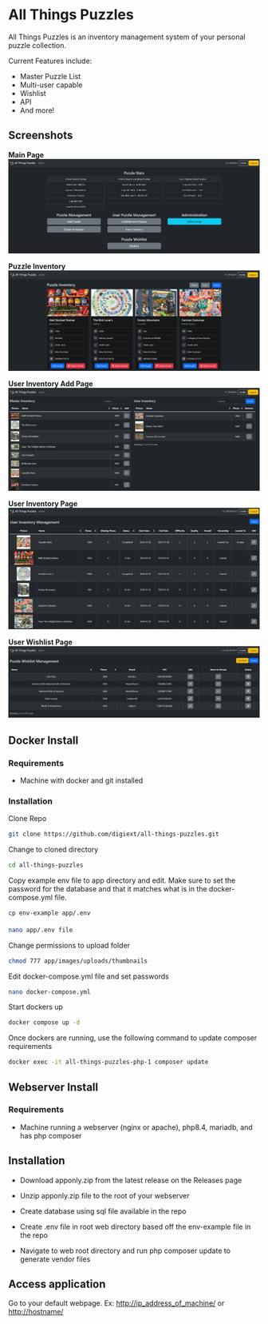 # All Things Puzzles

All Things Puzzles is an inventory management system of your personal puzzle collection.

Current Features include:
* Master Puzzle List
* Multi-user capable
* Wishlist
* API
* And more!

## Screenshots
**Main Page**
![Main Page](/images/main-page.png?raw=true "Main Page") 

**Puzzle Inventory**
![Puzzle Inventory Page](/images/puzzle-inv-page.png?raw=true "Puzzle Inventory Page") 

**User Inventory Add Page**
![User Inventory Add Page](/images/user-add-puzzles.png?raw=true "User Inventory Add Page") 

**User Inventory Page**
![User Inventory Page](/images/user-inv-manage.png?raw=true "User Inventory Page") 

**User Wishlist Page**
![User Wishlist](/images/user-wishlist.png?raw=true "User Wishlist")

## Docker Install

### Requirements

* Machine with docker and git installed

### Installation

Clone Repo
```bash
git clone https://github.com/digiext/all-things-puzzles.git
```
Change to cloned directory
```bash
cd all-things-puzzles
```

Copy example env file to app directory and edit.  Make sure to set the password for the database and that it matches what is in the docker-compose.yml file.
```bash
cp env-example app/.env

nano app/.env file
```

Change permissions to upload folder
```bash
chmod 777 app/images/uploads/thumbnails
```

Edit docker-compose.yml file and set passwords
```bash
nano docker-compose.yml
```
Start dockers up
```bash
docker compose up -d
```

Once dockers are running, use the following command to update composer requirements
```bash
docker exec -it all-things-puzzles-php-1 composer update
```

## Webserver Install

### Requirements

* Machine running a webserver (nginx or apache), php8.4, mariadb, and has php composer

## Installation

* Download apponly.zip from the latest release on the Releases page

* Unzip apponly.zip file to the root of your webserver

* Create database using sql file available in the repo

* Create .env file in root web directory based off the env-example file in the repo

* Navigate to web root directory and run php composer update to generate vendor files

## Access application

Go to your default webpage.  Ex: <http://ip_address_of_machine/> or <http://hostname/>